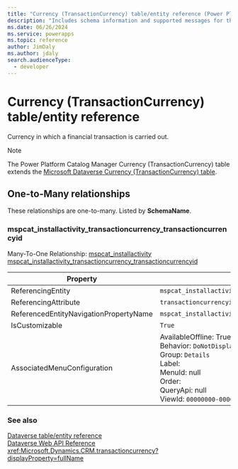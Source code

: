 ```yaml
---
title: "Currency (TransactionCurrency) table/entity reference (Power Platform Catalog Manager)"
description: "Includes schema information and supported messages for the Currency (TransactionCurrency) table/entity with Power Platform Catalog Manager."
ms.date: 06/26/2024
ms.service: powerapps
ms.topic: reference
author: JimDaly
ms.author: jdaly
search.audienceType: 
  - developer
---
```


# Currency (TransactionCurrency) table/entity reference

Currency in which a financial transaction is carried out.

> [!NOTE]
> The Power Platform Catalog Manager Currency (TransactionCurrency) table extends the [Microsoft Dataverse Currency (TransactionCurrency) table](/power-apps/developer/data-platform/reference/entities/transactioncurrency).




## One-to-Many relationships

These relationships are one-to-many. Listed by **SchemaName**.

### <a name="BKMK_mspcat_installactivity_transactioncurrency_transactioncurrencyid"></a> mspcat_installactivity_transactioncurrency_transactioncurrencyid

Many-To-One Relationship: [mspcat_installactivity mspcat_installactivity_transactioncurrency_transactioncurrencyid](mspcat_installactivity.md#BKMK_mspcat_installactivity_transactioncurrency_transactioncurrencyid)

|Property|Value|
|---|---|
|ReferencingEntity|`mspcat_installactivity`|
|ReferencingAttribute|`transactioncurrencyid`|
|ReferencedEntityNavigationPropertyName|`mspcat_installactivity_transactioncurrency_transactioncurrencyid`|
|IsCustomizable|`True`|
|AssociatedMenuConfiguration|AvailableOffline: True<br />Behavior: `DoNotDisplay`<br />Group: `Details`<br />Label: <br />MenuId: null<br />Order: <br />QueryApi: null<br />ViewId: `00000000-0000-0000-0000-000000000000`|



### See also

[Dataverse table/entity reference](/power-apps/developer/data-platform/reference/about-entity-reference)  
[Dataverse Web API Reference](/power-apps/developer/data-platform/webapi/reference/about)   
<xref:Microsoft.Dynamics.CRM.transactioncurrency?displayProperty=fullName>
